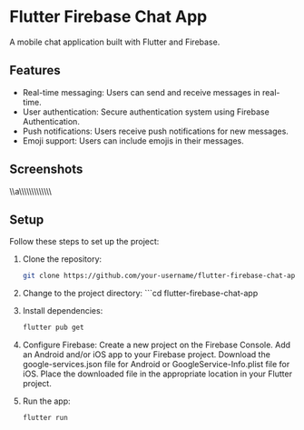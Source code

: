 # Flutter Firebase Chat App

A mobile chat application built with Flutter and Firebase.

## Features

- Real-time messaging: Users can send and receive messages in real-time.
- User authentication: Secure authentication system using Firebase Authentication.
- Push notifications: Users receive push notifications for new messages.
- Emoji support: Users can include emojis in their messages.


## Screenshots

\\\a\\\\\\\\\\\\\\\\\\\\\\\\\

## Setup

Follow these steps to set up the project:

1. Clone the repository:

   ```bash
   git clone https://github.com/your-username/flutter-firebase-chat-app.git
2.   Change to the project directory:
    ```cd flutter-firebase-chat-app
3. Install dependencies:
    ```bash
    flutter pub get
4. Configure Firebase:
Create a new project on the Firebase Console.
Add an Android and/or iOS app to your Firebase project.
Download the google-services.json file for Android or GoogleService-Info.plist file for iOS.
Place the downloaded file in the appropriate location in your Flutter project.
5. Run the app:
    ```bash
    flutter run
